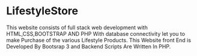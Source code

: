 # LifestyleStore
This website consists of full stack web development with HTML,CSS,BOOTSTRAP AND PHP With database connectivity let you to make Purchase of the various Lifestyle Products.
This Website front End is Developed By Bootsrap 3 and Backend Scripts Are Written In PHP.
